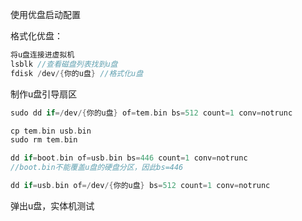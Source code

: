 使用优盘启动配置

格式化优盘：
```c
将u盘连接进虚拟机
lsblk //查看磁盘列表找到u盘
fdisk /dev/{你的u盘} //格式化u盘
```

制作u盘引导扇区
```c
sudo dd if=/dev/{你的u盘} of=tem.bin bs=512 count=1 conv=notrunc

cp tem.bin usb.bin
sudo rm tem.bin

dd if=boot.bin of=usb.bin bs=446 count=1 conv=notrunc
//boot.bin不能覆盖u盘的硬盘分区，因此bs=446

dd if=usb.bin of=/dev/{你的u盘} bs=512 count=1 conv=notrunc
```
弹出u盘，实体机测试
